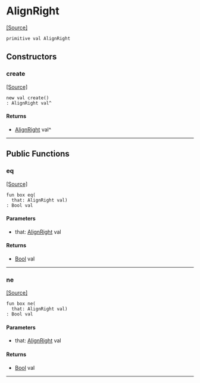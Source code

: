 # AlignRight
<span class="source-link">[[Source]](src/format/align.md#L-0-2)</span>
```pony
primitive val AlignRight
```

## Constructors

### create
<span class="source-link">[[Source]](src/format/align.md#L-0-2)</span>


```pony
new val create()
: AlignRight val^
```

#### Returns

* [AlignRight](format-AlignRight.md) val^

---

## Public Functions

### eq
<span class="source-link">[[Source]](src/format/align.md#L-0-3)</span>


```pony
fun box eq(
  that: AlignRight val)
: Bool val
```
#### Parameters

*   that: [AlignRight](format-AlignRight.md) val

#### Returns

* [Bool](builtin-Bool.md) val

---

### ne
<span class="source-link">[[Source]](src/format/align.md#L-0-3)</span>


```pony
fun box ne(
  that: AlignRight val)
: Bool val
```
#### Parameters

*   that: [AlignRight](format-AlignRight.md) val

#### Returns

* [Bool](builtin-Bool.md) val

---

